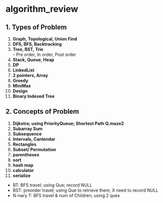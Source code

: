 # algorithm_review

## 1. Types of Problem
1) __Graph, Topological, Union Find__
2) __DFS, BFS, Backtracking__
3) __Tree, BST, Trie__
<br/><t/>- Pre order, In order, Post order
4) __Stack, Queue, Heap__
5) __DP__
6) __LinkedList__
7) __2 pointers, Array__
8) __Greedy__
9) __MiniMax__
10) __Design__
11) __Binary Indexed Tree__

## 2. Concepts of Problem
1) __Dijkstra; using PriorityQueue; Shortest Path Q.maze2__
2) __Subarray Sum__
3) __Subsequence__
4) __Intervals, Canlendar__
5) __Rectangles__
6) __Subset/ Permutation__
7) __parentheses__
8) __sort__
9) __hash map__
10) __calculator__
11) __serialize__
- BT: BFS travel; using Que; record NULL
- BST: preorder travel; using Que to retrieve them; X need to record NULL
- N-nary T: BFS travel & num of Children; using 2 ques
